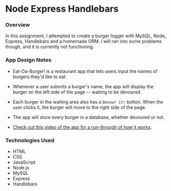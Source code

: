 # Node Express Handlebars

### Overview

In this assignment, I attempted to create a burger logger with MySQL, Node, Express, Handlebars and a homemade ORM. I will ran into some problems though, and it is currently not functioning.


### App Design Notes

* Eat-Da-Burger! is a restaurant app that lets users input the names of burgers they'd like to eat.

* Whenever a user submits a burger's name, the app will display the burger on the left side of the page -- waiting to be devoured.

* Each burger in the waiting area also has a `Devour it!` button. When the user clicks it, the burger will move to the right side of the page.

* The app will store every burger in a database, whether devoured or not.

* [Check out this video of the app for a run-through of how it works](https://youtu.be/msvdn95x9OM).


### Technologies Used

* HTML
* CSS
* JavaScript
* Node.js
* MySQL
* Express
* Handlebars
